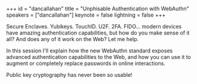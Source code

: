 ﻿+++
id = "dancallahan"
title = "Unphisable Authentication with WebAuthn"
speakers = ["dancallahan"]
keynote = false
lightning = false
+++

Secure Enclaves. Yubikeys. TouchID. U2F. 2FA. FIDO... modern devices have amazing authentication capabilities, but how do you make sense of it all? And does any of it work on the Web? Let me help.

In this session I'll explain how the new WebAuthn standard exposes advanced authentication capabilities to the Web, and how you can use it to augment or completely replace passwords in online interactions.

Public key cryptography has never been so usable!